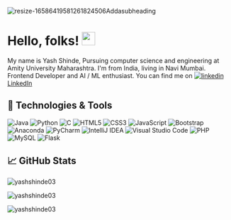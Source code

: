 ![resize-16586419581261824506Addasubheading](https://user-images.githubusercontent.com/83110202/180634354-23ece647-e8ba-4f30-977d-1b46ee5f751d.png)

# Hello, folks! <img src="https://raw.githubusercontent.com/MartinHeinz/MartinHeinz/master/wave.gif" width="30px" height="30px" />
My name is Yash Shinde, Pursuing computer science and engineering at Amity University Maharashtra. I'm from India, living in Navi Mumbai. Frontend Developer and AI / ML enthusiast. You can find me on  <a href="https://www.linkedin.com/in/yash-shinde-134560202/" target="_blank"><img src="https://i.stack.imgur.com/gVE0j.png" alt="linkedin"> LinkedIn </a>

## 🔧 Technologies & Tools
![Java](https://img.shields.io/badge/java-%23ED8B00.svg?style=for-the-badge&logo=java&logoColor=white)
![Python](https://img.shields.io/badge/python-3670A0?style=for-the-badge&logo=python&logoColor=ffdd54)
![C](https://img.shields.io/badge/c-%2300599C.svg?style=for-the-badge&logo=c&logoColor=white)
![HTML5](https://img.shields.io/badge/html5-%23E34F26.svg?style=for-the-badge&logo=html5&logoColor=white)
![CSS3](https://img.shields.io/badge/css3-%231572B6.svg?style=for-the-badge&logo=css3&logoColor=white)
![JavaScript](https://img.shields.io/badge/javascript-%23323330.svg?style=for-the-badge&logo=javascript&logoColor=%23F7DF1E)
![Bootstrap](https://img.shields.io/badge/bootstrap-%23563D7C.svg?style=for-the-badge&logo=bootstrap&logoColor=white)
![Anaconda](https://img.shields.io/badge/Anaconda-%2344A833.svg?style=for-the-badge&logo=anaconda&logoColor=white)
![PyCharm](https://img.shields.io/badge/pycharm-143?style=for-the-badge&logo=pycharm&logoColor=black&color=black&labelColor=green)
![IntelliJ IDEA](https://img.shields.io/badge/IntelliJIDEA-000000.svg?style=for-the-badge&logo=intellij-idea&logoColor=white)
![Visual Studio Code](https://img.shields.io/badge/Visual%20Studio%20Code-0078d7.svg?style=for-the-badge&logo=visual-studio-code&logoColor=white)
![PHP](https://img.shields.io/badge/php-%23777BB4.svg?style=for-the-badge&logo=php&logoColor=white)
![MySQL](https://img.shields.io/badge/mysql-%2300f.svg?style=for-the-badge&logo=mysql&logoColor=white)
![Flask](https://img.shields.io/badge/flask-%23000.svg?style=for-the-badge&logo=flask&logoColor=white)

## &#x1f4c8; GitHub Stats
<p><img align="center" src="https://github-readme-stats.vercel.app/api/top-langs?username=yashshinde03&show_icons=true&locale=en&layout=compact" alt="yashshinde03" /></p>

<p><img align="center" src="https://github-readme-stats.vercel.app/api?username=yashshinde03&show_icons=true&locale=en" alt="yashshinde03" /></p>

<p><img align="center" src="https://github-readme-streak-stats.herokuapp.com/?user=yashshinde03&" alt="yashshinde03" /></p>

